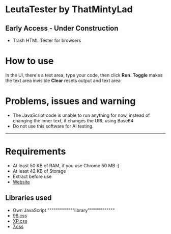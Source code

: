 # LeutaTester by ThatMintyLad
## Early Access - Under Construction
* Trash HTML Tester for browsers 
# How to use
In the UI, there's a text area, type your code, then click **Run**.
**Toggle** makes the text area invisible
**Clear** resets output and text area
# Problems, issues and warning
* The JavaScript code is unable to run anything for now, instead of changing the inner text, it changes the URL using Base64
* Do not use this software for AI testing.
------------------------------------------
# Requirements
* At least 50 KB of RAM, if you use Chrome 50 MB :)
* At least 42 KB of Storage
* Extract before use
* [Website](https://thatmintylad243.github.io/LeutaTester-HTML/)

## Libraries used
* Own JavaScript """""""""""""library"""""""""""""
* [98.css](https://jdan.github.io/98.css/)
* [XP.css](https://botoxparty.github.io/XP.css/)
* [7.css](https://khang-nd.github.io/7.css/)
